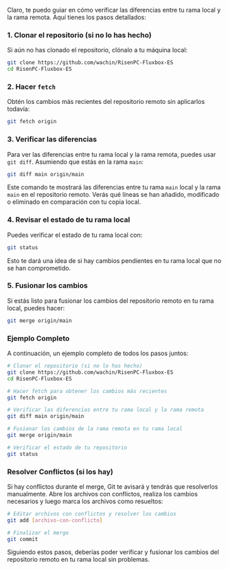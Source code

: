 Claro, te puedo guiar en cómo verificar las diferencias entre tu rama local y la rama remota. Aquí tienes los pasos detallados:

### 1. Clonar el repositorio (si no lo has hecho)
Si aún no has clonado el repositorio, clónalo a tu máquina local:
```bash
git clone https://github.com/wachin/RisenPC-Fluxbox-ES
cd RisenPC-Fluxbox-ES
```

### 2. Hacer `fetch`
Obtén los cambios más recientes del repositorio remoto sin aplicarlos todavía:
```bash
git fetch origin
```

### 3. Verificar las diferencias
Para ver las diferencias entre tu rama local y la rama remota, puedes usar `git diff`. Asumiendo que estás en la rama `main`:

```bash
git diff main origin/main
```

Este comando te mostrará las diferencias entre tu rama `main` local y la rama `main` en el repositorio remoto. Verás qué líneas se han añadido, modificado o eliminado en comparación con tu copia local.

### 4. Revisar el estado de tu rama local
Puedes verificar el estado de tu rama local con:
```bash
git status
```

Esto te dará una idea de si hay cambios pendientes en tu rama local que no se han comprometido.

### 5. Fusionar los cambios
Si estás listo para fusionar los cambios del repositorio remoto en tu rama local, puedes hacer:

```bash
git merge origin/main
```

### Ejemplo Completo
A continuación, un ejemplo completo de todos los pasos juntos:

```bash
# Clonar el repositorio (si no lo has hecho)
git clone https://github.com/wachin/RisenPC-Fluxbox-ES
cd RisenPC-Fluxbox-ES

# Hacer fetch para obtener los cambios más recientes
git fetch origin

# Verificar las diferencias entre tu rama local y la rama remota
git diff main origin/main

# Fusionar los cambios de la rama remota en tu rama local
git merge origin/main

# Verificar el estado de tu repositorio
git status
```

### Resolver Conflictos (si los hay)
Si hay conflictos durante el merge, Git te avisará y tendrás que resolverlos manualmente. Abre los archivos con conflictos, realiza los cambios necesarios y luego marca los archivos como resueltos:

```bash
# Editar archivos con conflictos y resolver los cambios
git add [archivo-con-conflicto]

# Finalizar el merge
git commit
```

Siguiendo estos pasos, deberías poder verificar y fusionar los cambios del repositorio remoto en tu rama local sin problemas.